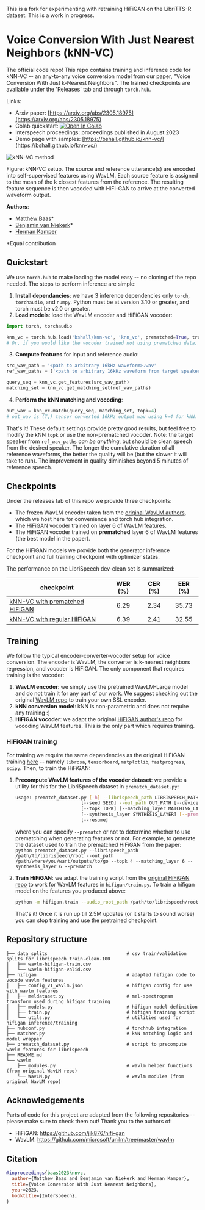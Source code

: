 This is a fork for experimenting with retraining HiFiGAN on the LibriTTS-R dataset. This is a work in progress.
# Voice Conversion With Just Nearest Neighbors (kNN-VC)

The official code repo! This repo contains training and inference code for kNN-VC -- an any-to-any voice conversion model from our paper, "Voice Conversion With Just k-Nearest Neighbors". The trained checkpoints are available under the 'Releases' tab and through `torch.hub`. 

Links:

- Arxiv paper: [https://arxiv.org/abs/2305.18975](https://arxiv.org/abs/2305.18975)
- Colab quickstart: <a target="_blank" href="https://colab.research.google.com/github/bshall/knn-vc/blob/master/knnvc_demo.ipynb"><img src="https://colab.research.google.com/assets/colab-badge.svg" alt="Open In Colab"/></a>
- Interspeech proceedings: proceedings published in August 2023
- Demo page with samples: [https://bshall.github.io/knn-vc/](https://bshall.github.io/knn-vc/)


![kNN-VC method](./knn-vc.png)

Figure: kNN-VC setup. The source and reference utterance(s) are encoded into self-supervised features using WavLM. Each source feature is assigned to the mean of the k closest features from the reference. The resulting feature sequence is then vocoded with HiFi-GAN to arrive at the converted waveform output.

**Authors**:

- [Matthew Baas](https://rf5.github.io/)*
- [Benjamin van Niekerk](https://scholar.google.com/citations?user=zCokvy8AAAAJ&hl=en&oi=ao)*
- [Herman Kamper](https://www.kamperh.com/)

*Equal contribution

## Quickstart

We use `torch.hub` to make loading the model easy -- no cloning of the repo needed. The steps to perform inference are simple:

1. **Install dependancies**: we have 3 inference dependencies only `torch`, `torchaudio`, and `numpy`. Python must be at version 3.10 or greater, and torch must be v2.0 or greater.
2. **Load models**: load the WavLM encoder and HiFiGAN vocoder:

```python
import torch, torchaudio

knn_vc = torch.hub.load('bshall/knn-vc', 'knn_vc', prematched=True, trust_repo=True, pretrained=True)
# Or, if you would like the vocoder trained not using prematched data, set prematched=False.
```
3. **Compute features** for input and reference audio:

```python
src_wav_path = '<path to arbitrary 16kHz waveform>.wav'
ref_wav_paths = ['<path to arbitrary 16kHz waveform from target speaker>.wav', '<path to 2nd utterance from target speaker>.wav', ...]

query_seq = knn_vc.get_features(src_wav_path)
matching_set = knn_vc.get_matching_set(ref_wav_paths)
```

4. **Perform the kNN matching and vocoding**:

```python
out_wav = knn_vc.match(query_seq, matching_set, topk=4)
# out_wav is (T,) tensor converted 16kHz output wav using k=4 for kNN.
```

That's it! These default settings provide pretty good results, but feel free to modify the kNN `topk` or use the non-prematched vocoder.
Note: the target speaker from `ref_wav_paths` _can be anything_, but should be clean speech from the desired speaker. The longer the cumulative duration of all reference waveforms, the better the quality will be (but the slower it will take to run). The improvement in quality diminishes beyond 5 minutes of reference speech.

## Checkpoints

Under the releases tab of this repo we provide three checkpoints:

- The frozen WavLM encoder taken from the [original WavLM authors](https://github.com/microsoft/unilm/tree/master/wavlm), which we host here for convenience and torch hub integration.
- The HiFiGAN vocoder trained on layer 6 of WavLM features.
- The HiFiGAN vocoder trained on **prematched** layer 6 of WavLM features (the best model in the paper).

For the HiFiGAN models we provide both the generator inference checkpoint and full training checkpoint with optimizer states.

The performance on the LibriSpeech dev-clean set is summarized:

| checkpoint | WER (%) | CER (%) | EER (%) |
| ----------- | :-----------: | :----: | :--: |
| [kNN-VC with prematched HiFiGAN](https://github.com/bshall/knn-vc/releases/download/v0.1/prematch_g_02500000.pt) | 6.29 | 2.34 | 35.73 | 
| [kNN-VC with regular HiFiGAN](https://github.com/bshall/knn-vc/releases/download/v0.1/g_02500000.pt) | 6.39 | 2.41 | 32.55 | 


## Training

We follow the typical encoder-converter-vocoder setup for voice conversion. The encoder is WavLM, the converter is k-nearest neighbors regression, and vocoder is HiFiGAN. The only component that requires training is the vocoder:

1. **WavLM encoder**: we simply use the pretrained WavLM-Large model and do not train it for any part of our work. We suggest checking out the original [WavLM repo](https://github.com/microsoft/unilm) to train your own SSL encoder.
2. **kNN conversion model**: kNN is non-parametric and does not require any training :)
3. **HiFiGAN vocoder**: we adapt the original [HiFiGAN author's repo](https://github.com/jik876/hifi-gan) for vocoding WavLM features. This is the only part which requires training.

### HiFiGAN training

For training we require the same dependencies as the original HiFiGAN training [here](https://github.com/jik876/hifi-gan/blob/master/requirements.txt) -- namely `librosa`, `tensorboard`, `matplotlib`, `fastprogress`, `scipy`.
Then, to train the HiFiGAN:

1. **Precompute WavLM features of the vocoder dataset**: we provide a utility for this for the LibriSpeech dataset in `prematch_dataset.py`:

    ```bash
    usage: prematch_dataset.py [-h] --librispeech_path LIBRISPEECH_PATH
                            [--seed SEED] --out_path OUT_PATH [--device DEVICE]
                            [--topk TOPK] [--matching_layer MATCHING_LAYER]
                            [--synthesis_layer SYNTHESIS_LAYER] [--prematch]
                            [--resume]
    ```

    where you can specify `--prematch` or not to determine whether to use prematching when generating features or not. For example, to generate the dataset used to train the prematched HiFiGAN from the paper:
    `python prematch_dataset.py --librispeech_path /path/to/librispeech/root --out_path /path/where/you/want/outputs/to/go --topk 4 --matching_layer 6 --synthesis_layer 6 --prematch`

2. **Train HiFiGAN**: we adapt the training script from the [original HiFiGAN repo](https://github.com/jik876/hifi-gan) to work for WavLM features in `hifigan/train.py`. To train a hifigan model on the features you produced above:

    ```bash
    python -m hifigan.train --audio_root_path /path/to/librispeech/root/ --feature_root_path /path/to/the/output/of/previous/step/ --input_training_file data_splits/wavlm-hifigan-train.csv --input_validation_file data_splits/wavlm-hifigan-valid.csv --checkpoint_path /path/where/you/want/to/save/checkpoint --fp16 False --config hifigan/config_v1_wavlm.json --stdout_interval 25 --training_epochs 1800 --fine_tuning
    ```

    That's it! Once it is run up till 2.5M updates (or it starts to sound worse) you can stop training and use the pretrained checkpoint.


## Repository structure

```
├── data_splits                             # csv train/validation splits for librispeech train-clean-100
│   ├── wavlm-hifigan-train.csv
│   └── wavlm-hifigan-valid.csv
├── hifigan                                 # adapted hifigan code to vocode wavlm features
│   ├── config_v1_wavlm.json                # hifigan config for use with wavlm features
│   ├── meldataset.py                       # mel-spectrogram transform used during hifigan training
│   ├── models.py                           # hifigan model definition
│   ├── train.py                            # hifigan training script
│   └── utils.py                            # utilities used for hifigan inference/training
├── hubconf.py                              # torchhub integration
├── matcher.py                              # kNN matching logic and model wrapper
├── prematch_dataset.py                     # script to precompute wavlm features for librispeech
├── README.md                               
└── wavlm                                   
    ├── modules.py                          # wavlm helper functions (from original WavLM repo)
    └── WavLM.py                            # wavlm modules (from original WavLM repo)
```


## Acknowledgements

Parts of code for this project are adapted from the following repositories -- please make sure to check them out! Thank you to the authors of:

- HiFiGAN: https://github.com/jik876/hifi-gan
- WavLM: https://github.com/microsoft/unilm/tree/master/wavlm


## Citation

```bibtex
@inproceedings{baas2023knnvc,
  author={Matthew Baas and Benjamin van Niekerk and Herman Kamper},
  title={Voice Conversion With Just Nearest Neighbors},
  year=2023,
  booktitle={Interspeech},
}
```



